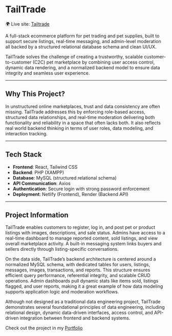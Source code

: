 <h1>TailTrade</h1>
<p>
    🌍 Live site: <a href="https://tailtrade.netlify.app" target="_blank">Tailtrade</a>
</p>

<p>
    A full-stack ecommerce platform for pet trading and pet supplies, built to support secure listings, real-time messaging, and admin-level moderation all backed by a structured relational database schema and clean UI/UX.
</p>
<p>
    TailTrade solves the challenge of creating a trustworthy, scalable customer-to-customer (C2C) pet marketplace by combining user access control, dynamic data rendering, and a normalized backend model to ensure data integrity and seamless user experience.
</p>

<hr>

<h2>Why This Project?</h2>
<p>
    In unstructured online marketplaces, trust and data consistency are often missing. TailTrade addresses this by enforcing role-based access, structured data relationships, and real-time moderation delivering both functionality and reliability in a space that often lacks both. It also reflects real world backend thinking in terms of user roles, data modeling, and interaction tracking.
</p>

<hr>

<h2>Tech Stack</h2>
<ul>
    <li><strong>Frontend</strong>: React, Tailwind CSS</li>
    <li><strong>Backend</strong>: PHP (XAMPP)</li>
    <li><strong>Database</strong>: MySQL (structured relational schema)</li>
    <li><strong>API Communication</strong>: Axios</li>
    <li><strong>Authentication</strong>: Secure login with strong password enforcement</li>
    <li><strong>Deployment</strong>: Netlify (Frontend), Render (Backend API)</li>
</ul>

<hr>

<h2>Project Information</h2>
<p>
    TailTrade enables customers to register, log in, and post pet or product listings with images, descriptions, and sale status. Admins have access to a real-time dashboard to manage reported content, sold listings, and view overall marketplace activity. A built-in messaging system links buyers and sellers directly through listing-specific conversations.
</p>
<p>
    On the data side, TailTrade’s backend architecture is centered around a normalized MySQL schema, with dedicated tables for users, listings, messages, images, transactions, and reports. This structure ensures efficient query performance, referential integrity, and scalable CRUD operations. Admin dashboards pull dynamic stats like items sold, listings flagged, and user reports, making it a great example of how data modeling supports application logic and moderation workflows.
</p>
<p>
    Although not designed as a traditional data engineering project, TailTrade demonstrates several foundational principles of data engineering, including relational design, dynamic data-driven interfaces, access control, and API-driven integration between frontend and backend systems.
</p>

<p>
    Check out the project in my <a href="https://sinhle-portfolio.netlify.app" target="_blank">Portfolio</a>
</p>
